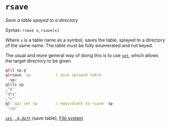 # `rsave`




_Save a table spayed to a directory_

Syntax: `rsave x`, `rsave[x]`

Where `x` is a table name as a symbol, saves the table, splayed to a directory of the same name.
The table must be fully enumerated and not keyed.

The usual and more general way of doing this is to use [`set`](set.md), which allows the target directory to be given.

```q
q)\l sp.q
q)rsave `sp           / save splayed table
`:sp/
q)\ls sp
,"p"
"qty"
,"s"
q)`:sp/ set sp        / equivalent to rsave `sp
`:sp/
```

<i class="far fa-hand-point-right"></i> 
[`set`](set.md),
[`.Q.dpft`](dotq.md#qchk-fill-hdb) (save table),
[File system](../basics/files.md)
